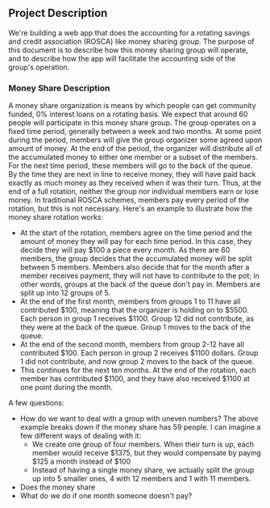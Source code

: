 ## Project Description

We're building a web app that does the accounting for a rotating savings and credit association (ROSCA) like money sharing group. The purpose of this document is to describe how this money sharing group will operate, and to describe how the app will facilitate the accounting side of the group's operation.

### Money Share Description

A money share organization is means by which people can get community funded, 0% interest loans on a rotating basis. We expect that around 60 people will participate in this money share group. The group operates on a fixed time period, generally between a week and two months. At some point during the period, members will give the group organizer some agreed upon amount of money. At the end of the period, the organizer will distribute all of the accumulated money to either one member or a subset of the members. For the next time period, these members will go to the back of the queue. By the time they are next in line to receive money, they will have paid back exactly as much money as they received when it was their turn. Thus, at the end of a full rotation, neither the group nor individual members earn or lose money. In traditional ROSCA schemes, members pay every period of the rotation, but this is not necessary. Here's an example to illustrate how the money share rotation works:

- At the start of the rotation, members agree on the time period and the amount of money they will pay for each time period. In this case, they decide they will pay $100 a piece every month. As there are 60 members, the group decides that the accumulated money will be split between 5 members. Members also decide that for the month after a member receives payment, they will not have to contribute to the pot; in other words, groups at the back of the queue don't pay in. Members are split up into 12 groups of 5.
- At the end of the first month, members from groups 1 to 11 have all contributed $100, meaning that the organizer is holding on to $5500. Each person in group 1 receives $1100. Group 12 did not contribute, as they were at the back of the queue. Group 1 moves to the back of the queue.
- At the end of the second month, members from group 2-12 have all contributed $100. Each person in group 2 receives $1100 dollars. Group 1 did not contribute, and now group 2 moves to the back of the queue.
- This continues for the next ten months. At the end of the rotation, each member has contributed $1100, and they have also received $1100 at one point during the month.

A few questions:

- How do we want to deal with a group with uneven numbers? The above example breaks down if the money share has 59 people. I can imagine a few different ways of dealing with it:
  - We create one group of four members. When their turn is up, each member would receive $1375, but they would compensate by paying $125 a month instead of $100
  - Instead of having a single money share, we actually split the group up into 5 smaller ones, 4 with 12 members and 1 with 11 members.
- Does the money share 
- What do we do if one month someone doesn't pay?
